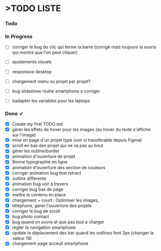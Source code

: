 # >TODO LISTE


### Todo


### In Progress

- [ ] corriger le bug du clic qui ferme la barre (corrigé mais toujours la souris qui montre que l'on peut cliquer)
- [ ] ajustements visuels
- [ ] responsive desktop
- [ ] chargement menu ou projet par projet?
- [ ] bug slideshow rouhe smartphone a corriger
- [ ] badapter les variables pour les laptops


### Done ✓

- [x] Create my first TODO.md
- [x] gérer les effets de hover pour les images (au hover du texte s'affiche sur l'image) 
- [x] mise en page d'un projet type (voir si transferable depuis Figma)
- [x] scroll en bas des projet qui ne va pas au bout
- [x] gérer les outline/border
- [x] animation d'ouverture de projet
- [x] Bonne typographie en ligne
- [x] animation d'ouverture des section de couleurs
- [x] corriger animation bug that retract
- [x] outline differente
- [x] animation bug voir à travers
- [x] corriger bug bas de page
- [x] mettre le contenu en place
- [x] chargement + court : Optimiser les images,
- [x] téléphone, gerer l'ouverture des projets
- [x] corriger le bug de scroll
- [x] bug photo contact
- [x] bug quand on ouvre et que pas tout a charger
- [x] regler la navigation smartphone
- [x] update le déplacement des bar quand les outlines font 2px (changer la valeur 19)
- [x] chargement page acceuil smartphone